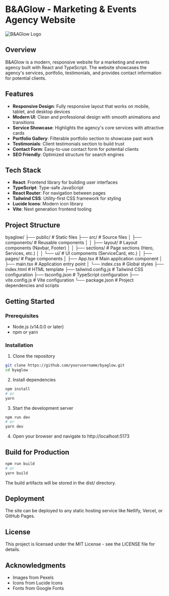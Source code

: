 # B&AGlow - Marketing & Events Agency Website

![B&AGlow Logo](https://via.placeholder.com/150x50?text=B%26AGlow)

## Overview

B&AGlow is a modern, responsive website for a marketing and events agency built with React and TypeScript. The website showcases the agency's services, portfolio, testimonials, and provides contact information for potential clients.

## Features

- **Responsive Design**: Fully responsive layout that works on mobile, tablet, and desktop devices
- **Modern UI**: Clean and professional design with smooth animations and transitions
- **Service Showcase**: Highlights the agency's core services with attractive cards
- **Portfolio Gallery**: Filterable portfolio section to showcase past work
- **Testimonials**: Client testimonials section to build trust
- **Contact Form**: Easy-to-use contact form for potential clients
- **SEO Friendly**: Optimized structure for search engines

## Tech Stack

- **React**: Frontend library for building user interfaces
- **TypeScript**: Type-safe JavaScript
- **React Router**: For navigation between pages
- **Tailwind CSS**: Utility-first CSS framework for styling
- **Lucide Icons**: Modern icon library
- **Vite**: Next generation frontend tooling

## Project Structure

byaglow/
├── public/              # Static files
├── src/                 # Source files
│   ├── components/      # Reusable components
│   │   ├── layout/      # Layout components (Navbar, Footer)
│   │   ├── sections/    # Page sections (Hero, Services, etc.)
│   │   └── ui/          # UI components (ServiceCard, etc.)
│   ├── pages/           # Page components
│   ├── App.tsx          # Main application component
│   ├── main.tsx         # Application entry point
│   └── index.css        # Global styles
├── index.html           # HTML template
├── tailwind.config.js   # Tailwind CSS configuration
├── tsconfig.json        # TypeScript configuration
├── vite.config.js       # Vite configuration
└── package.json         # Project dependencies and scripts


## Getting Started

### Prerequisites

- Node.js (v14.0.0 or later)
- npm or yarn

### Installation

1. Clone the repository
```bash
git clone https://github.com/yourusername/byaglow.git
cd byaglow
```

2. Install dependencies
```bash
npm install
# or
yarn
```

3. Start the development server
```bash
npm run dev
# or
yarn dev
```

4. Open your browser and navigate to http://localhost:5173

## Build for Production
```bash
npm run build
# or
yarn build
```
The build artifacts will be stored in the dist/ directory.

## Deployment
The site can be deployed to any static hosting service like Netlify, Vercel, or GitHub Pages.

## License
This project is licensed under the MIT License - see the LICENSE file for details.

## Acknowledgments
- Images from Pexels
- Icons from Lucide Icons
- Fonts from Google Fonts